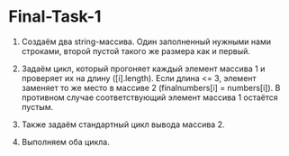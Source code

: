 # Final-Task-1

1. Создаём два string-массива. Один заполненный нужными нами строками, второй пустой такого же размера как и первый.

2. Задаём цикл, который прогоняет каждый элемент массива 1 и проверяет их на длину ([i].length). Если длина <= 3, элемент заменяет то же место в массиве 2 (finalnumbers[i] = numbers[i]). В противном случае соответствующий элемент массива 1 остаётся пустым.

3. Также задаём стандартный цикл вывода массива 2.

4. Выполняем оба цикла.
